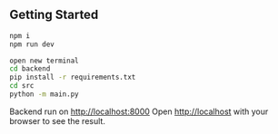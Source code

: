 


## Getting Started

```bash
npm i
npm run dev

open new terminal
cd backend
pip install -r requirements.txt
cd src
python -m main.py

```
Backend run on [http://localhost:8000](http://localhost:8000) 
Open [http://localhost](http://localhost) with your browser to see the result.
